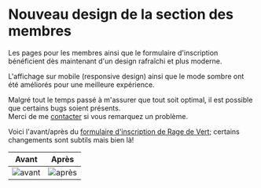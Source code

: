 # Nouveau design de la section des membres

Les pages pour les membres ainsi que le formulaire d'inscription bénéficient dès maintenant d'un design rafraîchi et plus moderne.

L'affichage sur mobile (responsive design) ainsi que le mode sombre ont été améliorés pour une meilleure expérience.

Malgré tout le temps passé à m'assurer que tout soit optimal, il est possible que certains bugs soient présents.<br>
Merci de me [contacter](mailto:info@acp-admin.ch) si vous remarquez un problème.

Voici l'avant/après du [formulaire d'inscription de Rage de Vert](https://membres.ragedevert.ch/new); certains changements sont subtils mais bien là!

|                               Avant                               |                              Après                               |
| :---------------------------------------------------------------: | :--------------------------------------------------------------: |
| ![avant](<%= image_url('updates/20211019_new_members_section_design/before.png') %>) | ![après](<%= image_url('updates/20211019_new_members_section_design/after.png') %>) |
